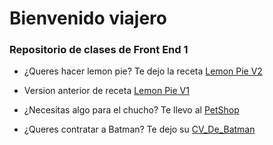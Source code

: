 # Bienvenido viajero
### Repositorio de clases de Front End 1
- ¿Queres hacer lemon pie? Te dejo la receta [Lemon Pie V2](https://emanueljrod.github.io/FrontEnd1/lemonPieV2/index.html)

- Version anterior de receta [Lemon Pie V1](https://emanueljrod.github.io/FrontEnd1/lemonPieV1/index.html)

- ¿Necesitas algo para el chucho? Te llevo al [PetShop](https://emanueljrod.github.io/FrontEnd1/ProyectoPetShop/index.html)

- ¿Queres contratar a Batman? Te dejo su [CV_De_Batman](https://emanueljrod.github.io/FrontEnd1/CV_Batman/index.html)
